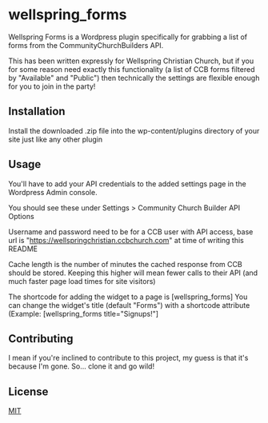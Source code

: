 # wellspring_forms

Wellspring Forms is a Wordpress plugin specifically for grabbing a list of forms from the CommunityChurchBuilders API.

This has been written expressly for Wellspring Christian Church, but if you for some reason need exactly this functionality (a list of CCB forms filtered by "Available" and "Public") then technically the settings are flexible enough for you to join in the party!

## Installation

Install the downloaded .zip file into the wp-content/plugins directory of your site just like any other plugin

## Usage

You'll have to add your API credentials to the added settings page in the Wordpress Admin console.

You should see these under Settings > Community Church Builder API Options

Username and password need to be for a CCB user with API access, base url is "https://wellspringchristian.ccbchurch.com" at time of writing this README

Cache length is the number of minutes the cached response from CCB should be stored.  Keeping this higher will mean fewer calls to their API (and much faster page load times for site visitors)

The shortcode for adding the widget to a page is [wellspring_forms]
You can change the widget's title (default "Forms") with a shortcode attribute (Example: [wellspring_forms title="Signups!"]

## Contributing
I mean if you're inclined to contribute to this project, my guess is that it's because I'm gone.  So... clone it and go wild!

## License
[MIT](https://choosealicense.com/licenses/mit/)